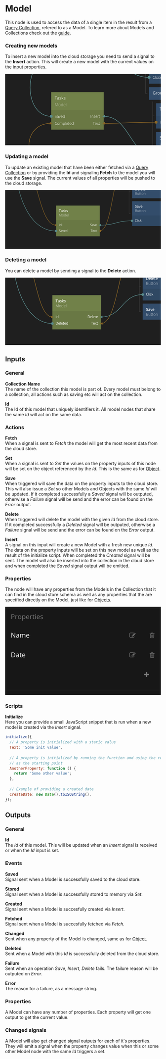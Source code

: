 # Model

This node is used to access the data of a single item in the result from a [Query Collection](/nodes/cloud-services/collection.md), refered to as a Model. To learn more about Models and Collections check out the [guide](/guides/models-and-collections.md).

### Creating new models
To insert a new model into the cloud storage you need to send a signal to the **Insert** action. This will create a new model with the current values on the input properties.

![](model.png ':class=img-size-m')

### Updating a model
To update an existing model that have been either fetched via a [Query Collection](/nodes/cloud-services/collection.md) or by providing the **Id** and signaling **Fetch** to the model you will use the **Save** signal. The current values of all properties will be pushed to the cloud storage.

![](model-1.png ':class=img-size-m')

### Deleting a model
You can delete a model by sending a signal to the **Delete** action.

![](model-2.png ':class=img-size-m')

## Inputs

### General

**Collection Name**  
The name of the collection this model is part of. Every model must belong to a collection, all actions such as saving etc will act on the collection.

**Id**  
The Id of this model that uniquely identifiers it. All model nodes that share the same _Id_ will act on the same data.

### Actions

**Fetch**  
When a signal is sent to _Fetch_ the model will get the most recent data from the cloud store.

**Set**  
When a signal is sent to _Set_ the values on the property inputs of this node will be set on the object referenced by the _Id_. This is the same as for [Object](/nodes/data/object/object/).

**Save**  
When triggered will save the data on the property inputs to the cloud store. This will also issue a _Set_ so other Models and Objects with the same _Id_ will be updated. If it completed successfully a _Saved_ signal will be outputed, otherwise a _Failure_ signal will be send and the error can be found on the _Error_ output.

**Delete**  
When triggered will delete the model with the given _Id_ from the cloud store. If it completed successfully a _Deleted_ signal will be outputed, otherwise a _Failure_ signal will be send and the error can be found on the _Error_ output.

**Insert**  
A signal on this input will create a new Model with a fresh new unique _Id_. The data on the property inputs will be set on this new model as well as the result of the initialize script. When completed the _Created_ signal will be sent. The model will also be inserted into the collection in the cloud store and when completed the _Saved_ signal output will be emitted.

### Properties

The node will have any properties from the Models in the Collection that it can find in the cloud store schema as well as any properties that the are specified directly on the Model, just like for [Objects](/nodes/data/object/object/).

![](../data/object/object/object-props.png ':class=img-size-s')

### Scripts

**Initialize**  
Here you can provide a small JavaScript snippet that is run when a new model is created via the _Insert_ signal.

```javascript
initialize({
  // A property is initialized with a static value
  Text: 'Some init value',

  // A property is initialized by running the function and using the returned value
  // as the starting point
  AnotherProperty: function () {
    return 'Some other value';
  },

  // Example of providing a created date
  CreateDate: new Date().toISOString(),
});
```

## Outputs

### General

**Id**  
The _Id_ of this model. This will be updated when an _Insert_ signal is received or when the _Id_ input is set.

### Events

**Saved**  
Signal sent when a Model is successfully saved to the cloud store.

**Stored**  
Signal sent when a Model is successfully stored to memory via _Set_.

**Created**  
Signal sent when a Model is succesfully created via _Insert_.

**Fetched**  
Signal sent when a Model is succesfully fetched via _Fetch_.

**Changed**  
Sent when any property of the Model is changed, same as for [Object](/nodes/data/object/object/).

**Deleted**  
Sent when a Model with this _Id_ is successfully deleted from the cloud store.

**Failure**  
Sent when an operation _Save_, _Insert_, _Delete_ fails. The failure reason will be outputed on _Error_.

**Error**  
The reason for a failure, as a message string.

### Properties

A Model can have any number of properties. Each property will get one output to get the current value.

### Changed signals

A Model will also get changed signal outputs for each of it's properties. They will emit a signal when the property changes value when this or some other Model node with the same _Id_ triggers a set.
